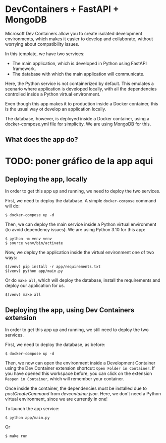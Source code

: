 # DevContainers + FastAPI + MongoDB

Microsoft Dev Containers allow you to create isolated development environments, which makes it easier to develop and collaborate, without worrying about compatibility issues.

In this template, we have two services:

- The main application, which is developed in Python using FastAPI framework.
- The database with which the main application will communicate.

Here, the Python service is not containerized by default. This emulates a scenario where application is developed locally, with all the dependencies controlled inside a Python virtual environment.

Even though this app makes it to production inside a Docker container, this is the usual way ot develop an application locally.

The database, however, is deployed inside a Docker container, using a docker-compose.yml file for simplicity. We are using MongoDB for this.

## What does the app do?

# TODO: poner gráfico de la app aqui

## Deploying the app, locally

In order to get this app up and running, we need to deploy the two services.

First, we need to deploy the database. A simple ```docker-compose``` command will do:
```
$ docker-compose up -d
```

Then, we can deploy the main service inside a Python virtual environment (to avoid dependency issues). We are using Python 3.10 for this app:
```
$ python -m venv venv
$ source venv/bin/activate
```

Now, we deploy the application inside the virtual environment one of two ways:
```
$(venv) pip install -r app/requirements.txt
$(venv) python app/main.py
```

Or do ```make all```, which will deploy the database, install the requirements and deploy our application for us.
```
$(venv) make all
```

## Deploying the app, using Dev Containers extension

In order to get this app up and running, we still need to deploy the two services.

First, we need to deploy the database, as before:
```
$ docker-compose up -d
```

Then, we now can open the environment inside a Development Container using the Dev Container extension shortcut: ```Open Folder in Container```. If you have opened this workspace before, you can click on the extension ```Reopen in Container```, which will remember your container.

Once inside the container, the dependencies must be installed due to *postCreateCommand* from *devcontainer.json*. Here, we don't need a Python virtual environment, since we are currently in one!

To launch the app service:
```
$ python app/main.py
```

Or
```
$ make run
```
